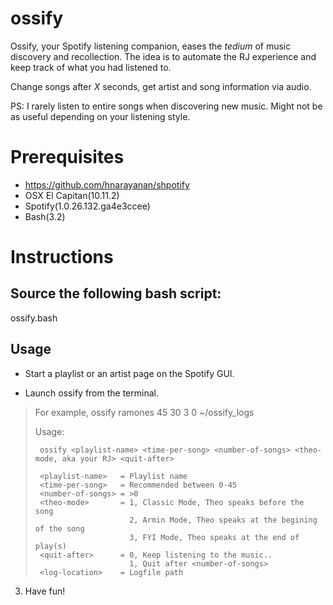# ossify

Ossify, your Spotify listening companion, eases the *tedium* of music discovery and recollection.
The idea is to automate the RJ experience and keep track of what you had listened to.

Change songs after *X* seconds, get artist and song information via audio.

PS: I rarely listen to entire songs when discovering new music.
Might not be as useful depending on your listening style.

# Prerequisites
- https://github.com/hnarayanan/shpotify
- OSX El Capitan(10.11.2)
- Spotify(1.0.26.132.ga4e3ccee)
- Bash(3.2)

# Instructions
## Source the following bash script:

ossify.bash

## Usage

- Start a playlist or an artist page on the Spotify GUI.

- Launch ossify from the terminal.

>  For example,
>  ossify ramones 45 30 3 0 ~/ossify_logs
>
>  Usage:
>
>      ossify <playlist-name> <time-per-song> <number-of-songs> <theo-mode, aka your RJ> <quit-after>
>
>      <playlist-name>   = Playlist name
>      <time-per-song>   = Recommended between 0-45
>      <number-of-songs> = >0
>      <theo-mode>       = 1, Classic Mode, Theo speaks before the song
>                          2, Armin Mode, Theo speaks at the begining of the song
>                          3, FYI Mode, Theo speaks at the end of play(s)
>      <quit-after>      = 0, Keep listening to the music..
>                          1, Quit after <number-of-songs>
>      <log-location>    = Logfile path
>
>
>
3. Have fun!
